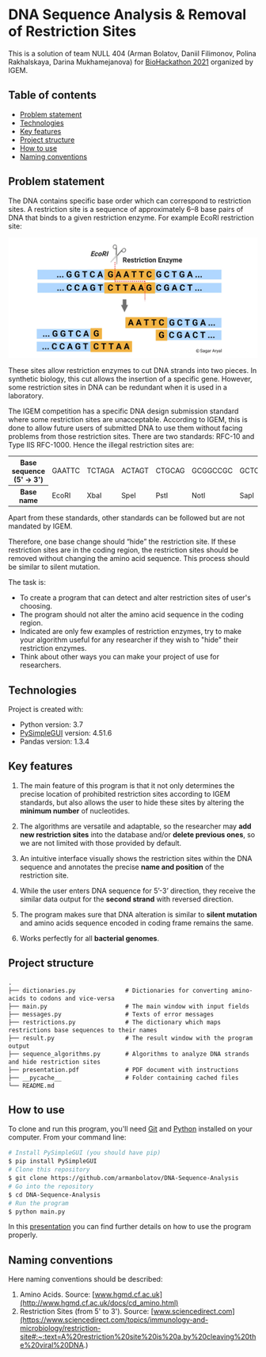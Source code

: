 # DNA Sequence Analysis & Removal of Restriction Sites

This is a solution of team NULL 404 (Arman Bolatov, Daniil Filimonov, Polina Rakhalskaya, Darina Mukhamejanova) for [BioHackathon 2021](http://code-on.info/) organized by IGEM.

## Table of contents

  * [Problem statement](#problem-statement)
  * [Technologies](#technologies)
  * [Key features](#key-features)
  * [Project structure](#project-structure)
  * [How to use](#how-to-use)
  * [Naming conventions](#naming-conventions)

## Problem statement

The DNA contains specific base order which can correspond to restriction sites. A restriction site is a sequence of approximately 6–8 base pairs of DNA that binds to a given restriction enzyme. For example EcoRI restriction site:

![EcoRI](images/ecori.jpeg)

These sites allow restriction enzymes to cut DNA strands into two pieces. In synthetic biology, this cut allows the insertion of a specific gene. However, some restriction sites in DNA can be redundant when it is used in a laboratory.

The IGEM competition has a specific DNA design submission standard where some restriction sites are unacceptable. According to IGEM, this is done to allow future users of submitted DNA to use them without facing problems from those restriction sites. There are two standards: RFC-10 and Type IIS RFC-1000. Hence the illegal restriction sites are:

<table>
  <tr>
    <th>Base sequence (5' → 3')</th>
    <td>GAATTC</td>
    <td>TCTAGA</td>
    <td>ACTAGT</td>
    <td>CTGCAG</td>
    <td>GCGGCCGC</td>
    <td>GCTCTTC</td>
    <td>GGTCTC</td>
  </tr>
  <tr>
    <th>Base name</th>
    <td>EcoRI</td>
    <td>XbaI</td>
    <td>SpeI</td>
    <td>PstI</td>
    <td>NotI</td>
    <td>SapI</td>
    <td>BsaI</td>
  </tr>
</table>

Apart from these standards, other standards can be followed but are not mandated by IGEM.

Therefore, one base change should “hide” the restriction site. If these restriction sites are in the coding region, the restriction sites should be removed without changing the amino acid sequence. This process should be similar to silent mutation.

The task is:

- To create a program that can detect and alter restriction sites of user's choosing.
- The program should not alter the amino acid sequence in the coding region.
- Indicated are only few examples of restriction enzymes, try to make your algorithm useful for any researcher if they wish to "hide" their restriction enzymes.
- Think about other ways you can make your project of use for researchers.

## Technologies

Project is created with:
* Python version: 3.7
* [PySimpleGUI](https://pypi.org/project/PySimpleGUI/) version: 4.51.6
* Pandas version: 1.3.4

## Key features

1. The main feature of this program is that it not only determines the precise location of prohibited restriction sites according to IGEM standards, but also allows the user to hide these sites by altering the **minimum number** of nucleotides.

2. The algorithms are versatile and adaptable, so the researcher may **add new restriction sites** into the database and/or **delete previous ones**, so we are not limited with those provided by default.

3. An intuitive interface visually shows the restriction sites within the DNA sequence and annotates the precise **name and position** of the restriction site.

4. While the user enters DNA sequence for 5’-3’ direction, they receive the similar data output for the **second strand** with reversed direction.

5. The program makes sure that DNA alteration is similar to **silent mutation** and amino acids sequence encoded in coding frame remains the same.

6. Works perfectly for all **bacterial genomes**.

## Project structure

    .
    ├── dictionaries.py              # Dictionaries for converting amino-acids to codons and vice-versa
    ├── main.py                      # The main window with input fields
    ├── messages.py                  # Texts of error messages
    ├── restrictions.py              # The dictionary which maps restrictions base sequences to their names
    ├── result.py                    # The result window with the program output
    ├── sequence_algorithms.py       # Algorithms to analyze DNA strands and hide restriction sites
    ├── presentation.pdf             # PDF document with instructions
    ├── __pycache__                  # Folder containing cached files
    └── README.md

## How to use

To clone and run this program, you'll need [Git](https://git-scm.com) and [Python](https://www.python.org/) installed on your computer. From your command line:

```bash
# Install PySimpleGUI (you should have pip)
$ pip install PySimpleGUI
# Clone this repository
$ git clone https://github.com/armanbolatov/DNA-Sequence-Analysis
# Go into the repository
$ cd DNA-Sequence-Analysis
# Run the program
$ python main.py
```

In this [presentation](presentation.pdf) you can find further details on how to use the program properly.

## Naming conventions

Here naming conventions should be described:

1. Amino Acids. Source: [www.hgmd.cf.ac.uk](http://www.hgmd.cf.ac.uk/docs/cd_amino.html)
2. Restriction Sites (from 5' to 3'). Source: [www.sciencedirect.com](https://www.sciencedirect.com/topics/immunology-and-microbiology/restriction-site#:~:text=A%20restriction%20site%20is%20a,by%20cleaving%20the%20viral%20DNA.)
